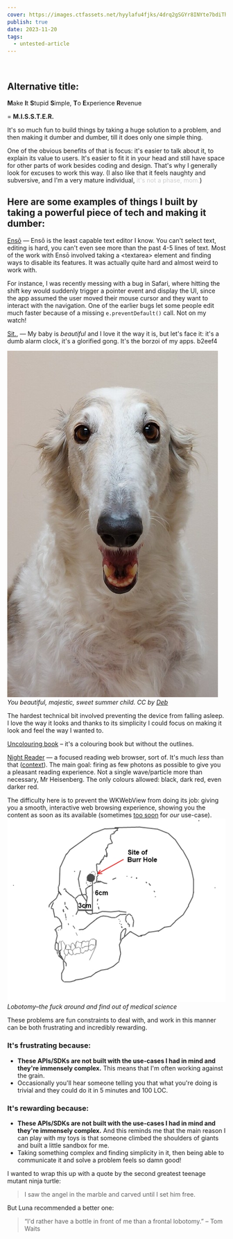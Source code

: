 ```yaml
---
cover: https://images.ctfassets.net/hyylafu4fjks/4drq2gSGYr8INYte7bdiTh/f64a699f0d868f9152db63b6b63fb9fb/245491987_342644317634651_7224792750543159376_n_18064078861288800.jpg
publish: true
date: 2023-11-20
tags:
  - untested-article
---
```


<img src="https://www.potato.horse/_next/image?url=https%3A%2F%2Fimages.ctfassets.net%2Fhyylafu4fjks%2F4drq2gSGYr8INYte7bdiTh%2Ff64a699f0d868f9152db63b6b63fb9fb%2F245491987_342644317634651_7224792750543159376_n_18064078861288800.jpg&w=2048&q=75" alt="">

## Alternative title:

**M**ake
**I**t
**S**tupid
**S**imple,
**T**o
**E**xperience
**R**evenue 

=  **M.I.S.S.T.E.R.** 


It's so much fun to build things by taking a huge solution to a problem, and then  making it dumber and dumber, till it does only one simple thing. 

One of the obvious benefits of that is focus: it's easier to talk about it, to explain its value to users. It's easier to fit it in your head and still have space for other parts of work besides coding and design. That's why I generally look for excuses to work this way. (I also like that it feels naughty and subversive, and I'm a very mature individual, <span style='opacity: .2'>it's not a phase, mom.</span>)

## Here are some examples of things I built by taking a powerful piece of tech and making it dumber:

[Ensō](https://enso.sonnet.io) — Ensō is the least capable text editor I know. You can't select text, editing is hard, you can't even see more than the past 4-5 lines of text. Most of the work with Ensō involved taking a \<textarea\> element and finding ways to disable its features. It was actually quite hard and almost weird to work with.

For instance, I was recently messing with a bug in Safari, where hitting the shift key would suddenly trigger a pointer event and display the UI, since the app assumed the user moved their mouse cursor and they want to interact with the navigation. One of the earlier bugs let some people edit much faster because of a missing `e.preventDefault()` call. Not on my watch!

[Sit.](https://sit.sonnet.io), — My baby is *beautiful* and I love it the way it is, but let's face it: it's a dumb alarm clock, it's a glorified gong. It's the borzoi of my apps. <span id="b2eef4" class="link-marker">b2eef4</span>

![2191](borzoi-2.jpg)
*You beautiful, majestic, sweet summer child. CC by [Deb](https://www.flickr.com/photos/ferlinka/51819368370/)*

The hardest technical bit involved preventing the device from falling asleep. I love the way it looks and thanks to its simplicity I could focus on making it look and feel the way I wanted to. 

[Uncolouring book](https://lines.potato.horse) – it's a colouring book but without the outlines.

[Night Reader](https://testflight.apple.com/join/jn7XlV3M) — a focused reading web browser, sort of. It's much *less* than that ([context](<../Heart of Dorkness>)). The main goal: firing as few photons as possible to give you a pleasant reading experience. Not a single wave/particle more than necessary, Mr Heisenberg. The only colours allowed: black, dark red, even darker red. 

The difficulty here is to prevent the WKWebView from doing its job: giving you a smooth, interactive web browsing experience, showing you the content as soon as its available (sometimes [too soon](https://en.wikipedia.org/wiki/Flash_of_unstyled_content) for *our* use-case). 
![3269](lobotomy-figure.png)
*Lobotomy–the fuck around and find out of medical science*

These problems are fun constraints to deal with, and work in this manner can be both frustrating and incredibly rewarding. 

### It's frustrating because:

- **These APIs/SDKs are not built with the use-cases I had in mind and they're immensely complex.** This means that I'm often working against the grain.
- Occasionally you'll hear someone telling you that what you're doing is trivial and they could do it in 5 minutes and 100 LOC. 

### It's rewarding because:

- **These APIs/SDKs are not built with the use-cases I had in mind and they're immensely complex.** And this reminds me that the main reason I can play with my  toys is that someone climbed the shoulders of giants and built a little sandbox for me.
- Taking something complex and finding simplicity in it, then being able to communicate it and solve a problem feels so damn good!


I wanted to wrap this up with a quote by the second greatest teenage mutant ninja turtle:

> I saw the angel in the marble and carved until I set him free.

But Luna recommended a better one:

> “I'd rather have a bottle in front of me than a frontal lobotomy.”
> – Tom Waits
